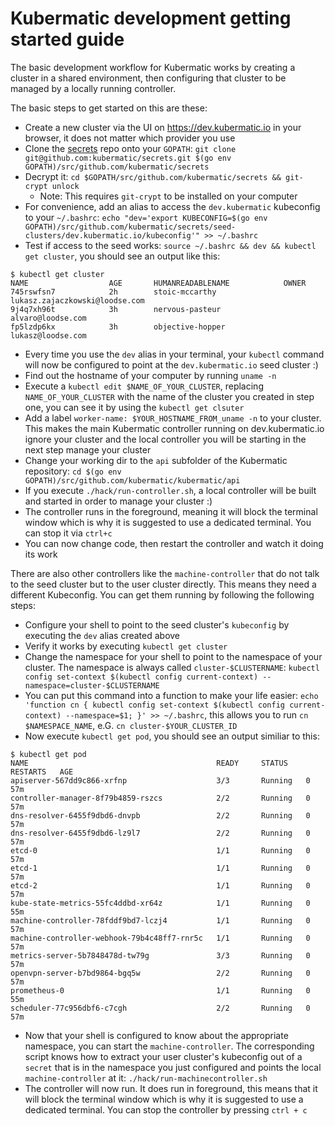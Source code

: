 # Kubermatic development getting started guide

The basic development workflow for Kubermatic works by creating a cluster in a shared
environment, then configuring that cluster to be managed by a locally running controller.

The basic steps to get started on this are these:

* Create a new cluster via the UI on https://dev.kubermatic.io in your browser, it does not matter which provider you use
* Clone the [secrets](https://github.com/kubermatic/secrets/) repo onto your `GOPATH`: `git clone git@github.com:kubermatic/secrets.git $(go env GOPATH)/src/github.com/kubermatic/secrets`
* Decrypt it: `cd $GOPATH/src/github.com/kubermatic/secrets && git-crypt unlock`
    * Note: This requires `git-crypt` to be installed on your computer
* For convenience, add an alias to access the `dev.kubermatic` kubeconfig to your `~/.bashrc`: `echo "dev='export KUBECONFIG=$(go env GOPATH)/src/github.com/kubermatic/secrets/seed-clusters/dev.kubermatic.io/kubeconfig'" >> ~/.bashrc`
* Test if access to the seed works: `source ~/.bashrc && dev && kubectl get cluster`, you should see an output like this:

```
$ kubectl get cluster
NAME                  AGE       HUMANREADABLENAME            OWNER
745rswfsn7            2h        stoic-mccarthy               lukasz.zajaczkowski@loodse.com
9j4q7xh96t            3h        nervous-pasteur              alvaro@loodse.com
fp5lzdp6kx            3h        objective-hopper             lukasz@loodse.com
```

* Every time you use the `dev` alias in your terminal, your `kubectl` command will now be configured to point at the `dev.kubermatic.io` seed cluster :)
* Find out the hostname of your computer by running `uname -n`
* Execute a `kubectl edit $NAME_OF_YOUR_CLUSTER`, replacing `NAME_OF_YOUR_CLUSTER` with the name of the cluster you created in step one, you can see it by using the `kubectl get clsuter`
* Add a label `worker-name: $YOUR_HOSTNAME_FROM_uname -n` to your cluster. This makes the main Kubermatic controller running on dev.kubermatic.io ignore your cluster and the local controller
you will be starting in the next step manage your cluster
* Change your working dir to the `api` subfolder of the Kubermatic repository: `cd $(go env GOPATH)/src/github.com/kubermatic/kubermatic/api`
* If you execute `./hack/run-controller.sh`, a local controller will be built and started in order to manage your cluster :)
* The controller runs in the foreground, meaning it will block the terminal window which is why it is suggested to use a dedicated terminal. You can stop it via `ctrl+c`
* You can now change code, then restart the controller and watch it doing its work

There are also other controllers like the `machine-controller` that do not talk to the seed cluster but to the user cluster directly. This means they need a different Kubeconfig. You can
get them running by following the following steps:

* Configure your shell to point to the seed cluster's `kubeconfig` by executing the `dev` alias created above
* Verify it works by executing `kubectl get cluster`
* Change the namespace for your shell to point to the namespace of your cluster. The namespace is always called `cluster-$CLUSTERNAME`: `kubectl config set-context $(kubectl config current-context) --namespace=cluster-$CLUSTERNAME`
* You can put this command into a function to make your life easier: `echo 'function cn { kubectl config set-context $(kubectl config current-context) --namespace=$1; }' >> ~/.bashrc`, this allows you to run `cn $NAMESPACE_NAME`, e.G. `cn cluster-$YOUR_CLUSTER_ID`
* Now execute `kubectl get pod`, you should see an output similiar to this:

```
$ kubectl get pod
NAME                                          READY     STATUS    RESTARTS   AGE
apiserver-567dd9c866-xrfnp                    3/3       Running   0          57m
controller-manager-8f79b4859-rszcs            2/2       Running   0          57m
dns-resolver-6455f9dbd6-dnvpb                 2/2       Running   0          57m
dns-resolver-6455f9dbd6-lz9l7                 2/2       Running   0          57m
etcd-0                                        1/1       Running   0          57m
etcd-1                                        1/1       Running   0          57m
etcd-2                                        1/1       Running   0          57m
kube-state-metrics-55fc4ddbd-xr64z            1/1       Running   0          55m
machine-controller-78fddf9bd7-lczj4           1/1       Running   0          57m
machine-controller-webhook-79b4c48ff7-rnr5c   1/1       Running   0          57m
metrics-server-5b7848478d-tw79g               3/3       Running   0          57m
openvpn-server-b7bd9864-bgq5w                 2/2       Running   0          57m
prometheus-0                                  1/1       Running   0          55m
scheduler-77c956dbf6-c7cgh                    2/2       Running   0          57m
```

* Now that your shell is configured to know about the appropriate namespace, you can start the `machine-controller`. The corresponding script knows how to extract your user cluster's kubeconfig out
of a `secret` that is in the namespace you just configured and points the local `machine-controller` at it: `./hack/run-machinecontroller.sh`
* The controller will now run. It does run in foreground, this means that it will block the terminal window which is why it is suggested to use a dedicated terminal. You can stop the controller by pressing `ctrl + c`
